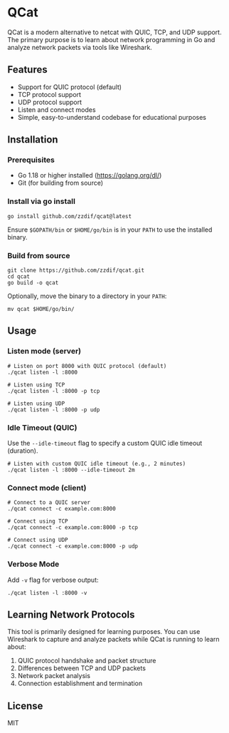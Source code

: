 # QCat

QCat is a modern alternative to netcat with QUIC, TCP, and UDP support. The primary purpose is to learn about network programming in Go and analyze network packets via tools like Wireshark.

## Features

- Support for QUIC protocol (default)
- TCP protocol support
- UDP protocol support
- Listen and connect modes
- Simple, easy-to-understand codebase for educational purposes

## Installation

### Prerequisites

- Go 1.18 or higher installed (https://golang.org/dl/)
- Git (for building from source)

### Install via go install

```shell
go install github.com/zzdif/qcat@latest
```

Ensure `$GOPATH/bin` or `$HOME/go/bin` is in your `PATH` to use the installed binary.

### Build from source

```shell
git clone https://github.com/zzdif/qcat.git
cd qcat
go build -o qcat
```

Optionally, move the binary to a directory in your `PATH`:

```shell
mv qcat $HOME/go/bin/
```

## Usage

### Listen mode (server)

```shell
# Listen on port 8000 with QUIC protocol (default)
./qcat listen -l :8000

# Listen using TCP
./qcat listen -l :8000 -p tcp

# Listen using UDP
./qcat listen -l :8000 -p udp
```

### Idle Timeout (QUIC)
Use the `--idle-timeout` flag to specify a custom QUIC idle timeout (duration).
```shell
# Listen with custom QUIC idle timeout (e.g., 2 minutes)
./qcat listen -l :8000 --idle-timeout 2m
```

### Connect mode (client)

```shell
# Connect to a QUIC server
./qcat connect -c example.com:8000

# Connect using TCP
./qcat connect -c example.com:8000 -p tcp

# Connect using UDP
./qcat connect -c example.com:8000 -p udp
```

### Verbose Mode

Add `-v` flag for verbose output:

```shell
./qcat listen -l :8000 -v
```

## Learning Network Protocols

This tool is primarily designed for learning purposes. You can use Wireshark to capture and analyze packets while QCat is running to learn about:

1. QUIC protocol handshake and packet structure
2. Differences between TCP and UDP packets
3. Network packet analysis
4. Connection establishment and termination

## License

MIT
